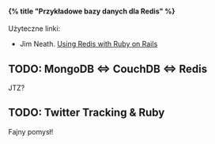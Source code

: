 #### {% title "Przykładowe bazy danych dla Redis" %}

Użyteczne linki:

* Jim Neath.
  [Using Redis with Ruby on Rails](http://jimneath.org/2011/03/24/using-redis-with-ruby-on-rails.html)



## TODO: MongoDB ⇔ CouchDB ⇔ Redis

JTZ?


## TODO: Twitter Tracking & Ruby

Fajny pomysł!
